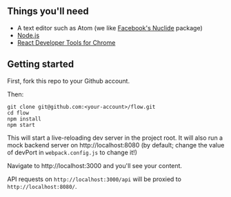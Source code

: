 ## Things you'll need

 - A text editor such as Atom (we like [Facebook's Nuclide](http://nuclide.io/) package)
 - [Node.js](https://nodejs.org/)
 - [React Developer Tools for Chrome](https://chrome.google.com/webstore/detail/react-developer-tools/fmkadmapgofadopljbjfkapdkoienihi?utm_source=chrome-ntp-icon)

## Getting started

First, fork this repo to your Github account.

Then:

```
git clone git@github.com:<your-account>/flow.git
cd flow
npm install
npm start
```

This will start a live-reloading dev server in the project root.  It will also
run a mock backend server on http://localhost:8080 (by default; change the
value of devPort in `webpack.config.js` to change it!)

Navigate to http://localhost:3000 and you'll see your content.

API requests on `http://localhost:3000/api` will be proxied to
`http://localhost:8080/`.
